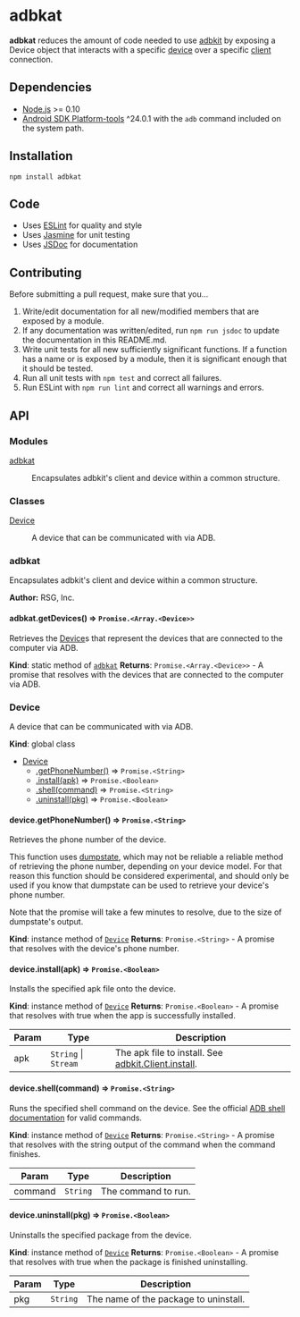 # adbkat

**adbkat** reduces the amount of code needed to use [adbkit](https://github.com/openstf/adbkit) by exposing a Device object that interacts with a specific [device](https://github.com/openstf/adbkit#clientlistdevicescallback) over a specific [client](https://github.com/openstf/adbkit#client) connection.

## Dependencies
* [Node.js](https://nodejs.org) >= 0.10
* [Android SDK Platform-tools](https://developer.android.com/studio/index.html#downloads) ^24.0.1 with the `adb` command included on the system path.

## Installation
```shell
npm install adbkat
```

## Code
* Uses [ESLint](http://eslint.org) for quality and style
* Uses [Jasmine](http://jasmine.github.io/2.5/introduction.html) for unit testing
* Uses [JSDoc](http://usejsdoc.org) for documentation

## Contributing
Before submitting a pull request, make sure that you...

1. Write/edit documentation for all new/modified members that are exposed by a module.
2. If any documentation was written/edited, run `npm run jsdoc` to update the documentation in this README.md.
3. Write unit tests for all new sufficiently significant functions. If a function has a name or is exposed by a module, then it is significant enough that it should be tested.
4. Run all unit tests with `npm test` and correct all failures.
5. Run ESLint with `npm run lint` and correct all warnings and errors.

## API
### Modules

<dl>
<dt><a href="#module_adbkat">adbkat</a></dt>
<dd><p>Encapsulates adbkit&#39;s client and device within a common structure.</p>
</dd>
</dl>

### Classes

<dl>
<dt><a href="#Device">Device</a></dt>
<dd><p>A device that can be communicated with via ADB.</p>
</dd>
</dl>

<a name="module_adbkat"></a>

### adbkat
Encapsulates adbkit's client and device within a common structure.

**Author:** RSG, Inc.
<a name="module_adbkat.getDevices"></a>

#### adbkat.getDevices() ⇒ <code>Promise.&lt;Array.&lt;Device&gt;&gt;</code>
Retrieves the [Device](#Device)s that represent the devices that are
connected to the computer via ADB.

**Kind**: static method of <code>[adbkat](#module_adbkat)</code>
**Returns**: <code>Promise.&lt;Array.&lt;Device&gt;&gt;</code> - A promise that resolves with the devices that
are connected to the computer via ADB.
<a name="Device"></a>

### Device
A device that can be communicated with via ADB.

**Kind**: global class

* [Device](#Device)
    * [.getPhoneNumber()](#Device+getPhoneNumber) ⇒ <code>Promise.&lt;String&gt;</code>
    * [.install(apk)](#Device+install) ⇒ <code>Promise.&lt;Boolean&gt;</code>
    * [.shell(command)](#Device+shell) ⇒ <code>Promise.&lt;String&gt;</code>
    * [.uninstall(pkg)](#Device+uninstall) ⇒ <code>Promise.&lt;Boolean&gt;</code>

<a name="Device+getPhoneNumber"></a>

#### device.getPhoneNumber() ⇒ <code>Promise.&lt;String&gt;</code>
Retrieves the phone number of the device.

This function uses [dumpstate](http://adbshell.com/commands/adb-shell-dumpstate),
which may not be reliable a reliable method of retrieving the phone
number, depending on your device model. For that reason this function
should be considered experimental, and should only be used if you know
that dumpstate can be used to retrieve your device's phone number.

Note that the promise will take a few minutes to resolve, due to the
size of dumpstate's output.

**Kind**: instance method of <code>[Device](#Device)</code>
**Returns**: <code>Promise.&lt;String&gt;</code> - A promise that resolves with the device's
phone number.
<a name="Device+install"></a>

#### device.install(apk) ⇒ <code>Promise.&lt;Boolean&gt;</code>
Installs the specified apk file onto the device.

**Kind**: instance method of <code>[Device](#Device)</code>
**Returns**: <code>Promise.&lt;Boolean&gt;</code> - A promise that resolves with true when the app
is successfully installed.

| Param | Type | Description |
| --- | --- | --- |
| apk | <code>String</code> &#124; <code>Stream</code> | The apk file to install. See [adbkit.Client.install](https://github.com/openstf/adbkit#clientinstallserial-apk-callback). |

<a name="Device+shell"></a>

#### device.shell(command) ⇒ <code>Promise.&lt;String&gt;</code>
Runs the specified shell command on the device. See the official
[ADB shell documentation](https://developer.android.com/studio/command-line/shell.html)
for valid commands.

**Kind**: instance method of <code>[Device](#Device)</code>
**Returns**: <code>Promise.&lt;String&gt;</code> - A promise that resolves with the string output
of the command when the command finishes.

| Param | Type | Description |
| --- | --- | --- |
| command | <code>String</code> | The command to run. |

<a name="Device+uninstall"></a>

#### device.uninstall(pkg) ⇒ <code>Promise.&lt;Boolean&gt;</code>
Uninstalls the specified package from the device.

**Kind**: instance method of <code>[Device](#Device)</code>
**Returns**: <code>Promise.&lt;Boolean&gt;</code> - A promise that resolves with true when the
package is finished uninstalling.

| Param | Type | Description |
| --- | --- | --- |
| pkg | <code>String</code> | The name of the package to uninstall. |

